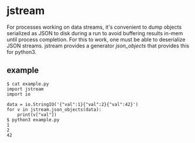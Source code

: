 jstream
=======

For processes working on data streams, it's convenient to dump objects
serialized as JSON to disk during a run to avoid buffering results in-mem until
process completion. For this to work, one must be able to deserialize JSON streams.
jstream provides a generator *json_objects* that provides this for python3.

example
-------

```
$ cat example.py 
import jstream
import io

data = io.StringIO('{"val":1}{"val":2}{"val":42}')
for v in jstream.json_objects(data):
    print(v["val"])
$ python3 example.py 
1
2
42
```

